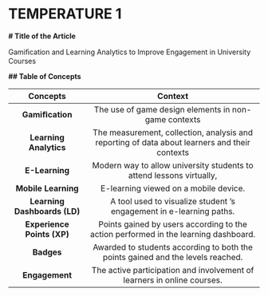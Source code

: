 # TEMPERATURE 1
**# Title of the Article**

Gamiﬁcation and Learning Analytics to Improve Engagement in University Courses

**## Table of Concepts**

| Concepts | Context |
|:----------:|:----------:|
| **Gamiﬁcation** |	The use of game design elements in non-game contexts  |
| **Learning Analytics** | The measurement, collection, analysis and reporting of data about learners and their contexts  |
| **E-Learning** | Modern way to allow university students to attend lessons virtually,  |
| **Mobile Learning** |  E-learning viewed on a mobile device.  |
| **Learning Dashboards (LD)** | A tool used to visualize student ’s engagement in e-learning paths. |
| **Experience Points (XP)** | Points gained by users according to the action performed in the learning dashboard. | 
| **Badges**  |	 Awarded to students according to both the points gained and the levels reached. | 
| **Engagement** | The active participation and involvement of learners in online courses. |